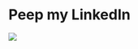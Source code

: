 # Peep my LinkedIn 
<a href="https://www.linkedin.com/in/joshblaz/">
   <img src="https://www.freeiconspng.com/minicovers/-more-related-linkedin-vector-icon-vector-logos-linkedin-vector-logo-23.png">
</a>

